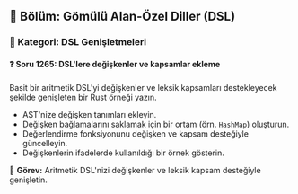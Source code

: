 ## 📘 Bölüm: Gömülü Alan-Özel Diller (DSL)
### 🔹 Kategori: DSL Genişletmeleri
#### ❓ Soru 1265: DSL'lere değişkenler ve kapsamlar ekleme

Basit bir aritmetik DSL'yi değişkenler ve leksik kapsamları destekleyecek şekilde genişleten bir Rust örneği yazın.

- AST'nize değişken tanımları ekleyin.
- Değişken bağlamalarını saklamak için bir ortam (örn. `HashMap`) oluşturun.
- Değerlendirme fonksiyonunu değişken ve kapsam desteğiyle güncelleyin.
- Değişkenlerin ifadelerde kullanıldığı bir örnek gösterin.

🔧 **Görev:** Aritmetik DSL'nizi değişkenler ve leksik kapsam desteğiyle genişletin.
